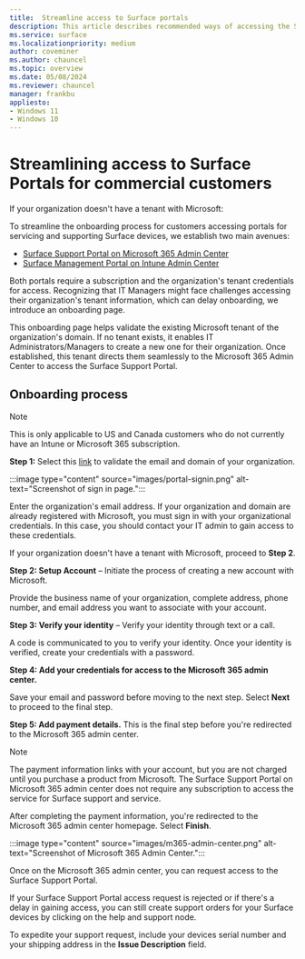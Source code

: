 ```yaml
---
title:  Streamline access to Surface portals
description: This article describes recommended ways of accessing the Surface Support Portal and the Surface Management Portal.
ms.service: surface
ms.localizationpriority: medium
author: coveminer
ms.author: chauncel
ms.topic: overview
ms.date: 05/08/2024
ms.reviewer: chauncel
manager: frankbu
appliesto:
- Windows 11
- Windows 10
---
```



# Streamlining access to Surface Portals for commercial customers

If your organization doesn't have a tenant with Microsoft:

To streamline the onboarding process for customers accessing portals for servicing and supporting Surface devices, we establish two main avenues:

- [Surface Support Portal on Microsoft 365 Admin Center](self-serve-warranty-service.md)
- [Surface Management Portal on Intune Admin Center](surface-management-portal.md)

Both portals require a subscription and the organization's tenant credentials for access. Recognizing that IT Managers might face challenges accessing their organization's tenant information, which can delay onboarding, we introduce an onboarding page.

This onboarding page helps validate the existing Microsoft tenant of the organization's domain. If no tenant exists, it enables IT Administrators/Managers to create a new one for their organization. Once established, this tenant directs them seamlessly to the Microsoft 365 Admin Center to access the Surface Support Portal.

## Onboarding process

> [!NOTE]
> This is only applicable to US and Canada customers who do not currently have an Intune or Microsoft 365 subscription.

**Step 1:** Select this [link]() to validate the email and domain of your organization.

:::image type="content" source="images/portal-signin.png" alt-text="Screenshot of sign in page.":::

Enter the organization's email address. If your organization and domain are already registered with Microsoft, you must sign in with your organizational credentials. In this case, you should contact your IT admin to gain access to these credentials.

If your organization doesn't have a tenant with Microsoft, proceed to **Step 2**.

**Step 2: Setup Account** – Initiate the process of creating a new account with Microsoft.

Provide the business name of your organization, complete address, phone number, and email address you want to associate with your account.

**Step 3: Verify your identity** – Verify your identity through text or a call.

A code is communicated to you to verify your identity. Once your identity is verified, create your credentials with a password.

**Step 4: Add your credentials for access to the Microsoft 365 admin center.**

Save your email and password before moving to the next step. Select **Next** to proceed to the final step.

**Step 5: Add payment details.** This is the final step before you're redirected to the Microsoft 365 admin center.

> [!NOTE]
> The payment information links with your account, but you are not charged until you purchase a product from Microsoft. The Surface Support Portal on Microsoft 365 admin center does not require any subscription to access the service for Surface support and service.

After completing the payment information, you're redirected to the Microsoft 365 admin center homepage. Select **Finish**. 

:::image type="content" source="images/m365-admin-center.png" alt-text="Screenshot of Microsoft 365 Admin Center.":::

Once on the Microsoft 365 admin center, you can request access to the Surface Support Portal.

If your Surface Support Portal access request is rejected or if there's a delay in gaining access, you can still create support orders for your Surface devices by clicking on the help and support node.

To expedite your support request, include your devices serial number and your shipping address in the **Issue Description** field.